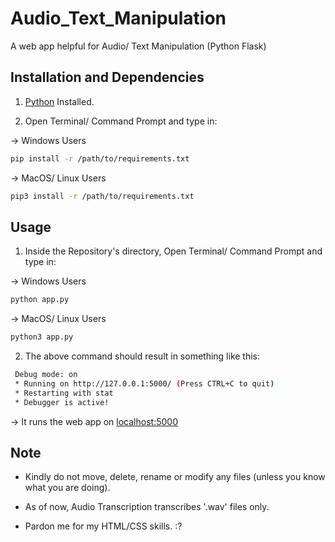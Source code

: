 # Audio_Text_Manipulation
A web app helpful for Audio/ Text Manipulation (Python Flask)


## Installation and Dependencies

1. [Python](https://www.python.org) Installed.


2. Open Terminal/ Command Prompt and type in:

-> Windows Users
```bash
pip install -r /path/to/requirements.txt
```

-> MacOS/ Linux Users
```bash
pip3 install -r /path/to/requirements.txt
```

## Usage

1. Inside the Repository's directory, Open Terminal/ Command Prompt and type in:

-> Windows Users
```bash
python app.py
```

-> MacOS/ Linux Users
```bash
python3 app.py
```

2. The above command should result in something like this:
```bash
 Debug mode: on
 * Running on http://127.0.0.1:5000/ (Press CTRL+C to quit)
 * Restarting with stat
 * Debugger is active!
```

-> It runs the web app on [localhost:5000](http://127.0.0.1:5000/)

## Note

- Kindly do not move, delete, rename or modify any files (unless you know what you are doing).


- As of now, Audio Transcription transcribes '.wav' files only.


- Pardon me for my HTML/CSS skills. :?
